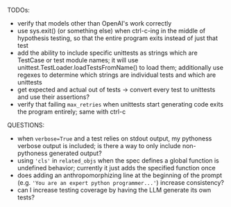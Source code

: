 TODOs:
* verify that models other than OpenAI's work correctly
* use sys.exit() (or something else) when ctrl-c-ing in the middle of hypothesis testing,
so that the entire program exits instead of just that test
* add the ability to include specific unittests as strings which are TestCase or test module names;
it will use unittest.TestLoader.loadTestsFromName() to load them; additionally use regexes to determine which strings are individual tests
and which are unittests
* get expected and actual out of tests -> convert every test to unittests and use their assertions?
* verify that failing `max_retries` when unittests start generating code exits the program entirely; same with ctrl-c

QUESTIONS:
* when `verbose=True` and a test relies on stdout output, my pythoness verbose output is included; is there a way to only include non-pythoness generated output?
* using `'cls'` in `related_objs` when the spec defines a global function is undefined
behavior; currently it just adds the specified function once
* does adding an anthropomorphizing line at the beginning of the prompt (e.g. `'You are an expert python programmer...'`) increase consistency?
* can I increase testing coverage by having the LLM generate its own tests?